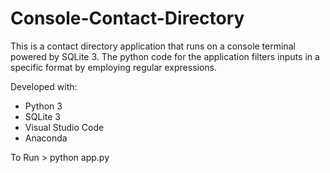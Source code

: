 # Console-Contact-Directory

This is a contact directory application that runs on a console terminal powered by SQLite 3. 
The python code for the application filters inputs in a specific format by employing regular expressions.

Developed with:
- Python 3
- SQLite 3
- Visual Studio Code
- Anaconda

To Run > python app.py


